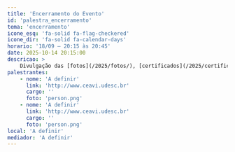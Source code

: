 ```yaml
---
title: 'Encerramento do Evento'
id: 'palestra_encerramento'
tema: 'encerramento'
icone_esq: 'fa-solid fa-flag-checkered'
icone_dir: 'fa-solid fa-calendar-days'
horario: '18/09 – 20:15 às 20:45'
date: 2025-10-14 20:15:00
descricao: >
    Divulgação das [fotos](/2025/fotos/), [certificados](/2025/certificados/) e [formulário de avaliação](http://www.ceavi.udesc.br) do evento.
palestrantes:
    - nome: 'A definir'
      link: 'http://www.ceavi.udesc.br'
      cargo: ''
      foto: 'person.png'
    - nome: 'A definir'
      link: 'http://www.ceavi.udesc.br'
      cargo: ''
      foto: 'person.png'
local: 'A definir'
mediador: 'A definir'
---
```

